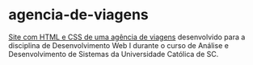 # agencia-de-viagens
[Site com HTML e CSS de uma agência de viagens](https://cristinevsousa.github.io/agencia-de-viagens) desenvolvido para a disciplina de Desenvolvimento Web I durante o curso de Análise e Desenvolvimento de Sistemas da Universidade Católica de SC.
